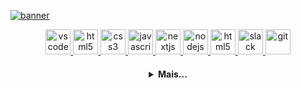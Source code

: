 [![banner](./banner.png)](https://github.com/arthurrferoni)

  <p align="center">
   <a href="https://code.visualstudio.com/">
      <img src="https://cdn.jsdelivr.net/gh/devicons/devicon/icons/vscode/vscode-original.svg" alt="vscode" width="40" height="40"/>
   </a>
   <a href="https://developer.mozilla.org/pt-BR/docs/Web/HTML">
      <img src="https://cdn.jsdelivr.net/gh/devicons/devicon/icons/html5/html5-plain.svg" alt="html5" width="40" height="40"/>
   </a>
   <a href="https://developer.mozilla.org/pt-BR/docs/Web/CSS">
      <img src="https://cdn.jsdelivr.net/gh/devicons/devicon/icons/css3/css3-plain.svg" alt="css3" width="40" height="40"/>
   </a>
   <a href="https://developer.mozilla.org/en-US/docs/Web/JavaScript">
      <img src="https://cdn.jsdelivr.net/gh/devicons/devicon/icons/javascript/javascript-original.svg" alt="javascript" width="40" height="40"/>
   </a>
   <a href="https://nextjs.org/">
      <img src="https://cdn.jsdelivr.net/gh/devicons/devicon/icons/nextjs/nextjs-line.svg" alt="nextjs" width="40" height="40"/>
   </a>
   <a href="https://nodejs.org">
      <img src="https://cdn.jsdelivr.net/gh/devicons/devicon/icons/nodejs/nodejs-original.svg" alt="nodejs" width="40" height="40"/>
   </a>
   <a href="https://www.electronjs.org/">
      <img src="https://cdn.jsdelivr.net/gh/devicons/devicon/icons/electron/electron-original.svg" alt="html5" width="40" height="40"/>
   </a>
   <a href="https://www.slack.com">
      <img src="https://cdn.jsdelivr.net/gh/devicons/devicon/icons/slack/slack-original.svg" alt="slack" width="40" height="40"/>
   </a>
   <a href="https://git-scm.com/">
      <img src="https://cdn.jsdelivr.net/gh/devicons/devicon/icons/git/git-original.svg" alt="git" width="40" height="40"/>
   </a>
</p>

<h4 align="center">
<details>
<summary>Mais...</summary>
<h1 align="center"><img src="https://media.giphy.com/media/hvRJCLFzcasrR4ia7z/giphy.gif" width="25px">Oi meu nome é Arthur Ferroni</h1></img>

<p align="center">
  <a href="https://github.com/arthurrferroni">
    <img
      align="center"
      height="150em"
      src="https://github-readme-stats.vercel.app/api?username=arthurrferroni&show_icons=true&include_all_commits=true&count_private=true&theme=tokyonight"
    />
  </a>
  <a href="https://github.com/arthurrferroni">
    <img
      align="center"
      height="150em"
      src="https://github-readme-stats.vercel.app/api/top-langs/?username=arthurrferroni&show_icons=true&include_all_commits=true&count_private=true&layout=compact&theme=tokyonight"
    />
  </a>
</p>


<p align="center">
  <a href="https://github.com/arthurrferroni">
    <img
      align="center"
      src="https://github-profile-trophy.vercel.app/?username=arthurrferroni&theme=onedark&no-frame=true&row=1&&margin-w=20&no-bg=true"
    />
  </a>
</a>
</p>

<h3 align="center">Trabalhando em:</h3>

<p align="center">
  <a href="https://github.com/arthurrferroni/">
    <img
      align="center"
      height="120em"
      src="https://github-readme-stats.vercel.app/api/pin/?username=arthurrferroni&repo=LuanderFarias&theme=tokyonight">
    </img>
  </a>
</p>

<h3 align="center">Sobre mim:</h3>

<p align="center">
  <a href="https://instagram.com/arthurferroni/">
    <img
      align="center"
      src="https://img.shields.io/badge/Instagram-1C1C1C?style=for-the-badge&logo=instagram&logoColor=00FFFF"
    />
  </a>
  <a href="https://twitter.com/">
    <img
      align="center"
      src="https://img.shields.io/badge/Twitter-1C1C1C?style=for-the-badge&logo=twitter&logoColor=00FFFF"
    />
  <a href="https://www.linkedin.com/in/arthurferroni/">
    <img
         align="center"
         src="https://img.shields.io/badge/LinkedIn-1C1C1C?style=for-the-badge&logo=linkedin&logoColor=00FFFF"
  </a>
  
</p>
<h5 align="center">Seu @arthurrferroni</h5>
</details>
<!---
arthurrferroni/arthurrferroni is a ✨ special ✨ repository because its `README.md` (this file) appears on your GitHub profile.
You can click the Preview link to take a look at your changes.
--->
